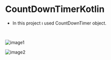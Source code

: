 # CountDownTimerKotlin

* In this project ı used CountDownTimer object.

<br>

![image1](https://user-images.githubusercontent.com/80538415/201441077-5b18b1c8-c7d5-4972-a439-6234e9d4123c.png)


![image2](https://user-images.githubusercontent.com/80538415/201441331-8e34a047-5357-4dc4-80dd-857643685e1b.png)
